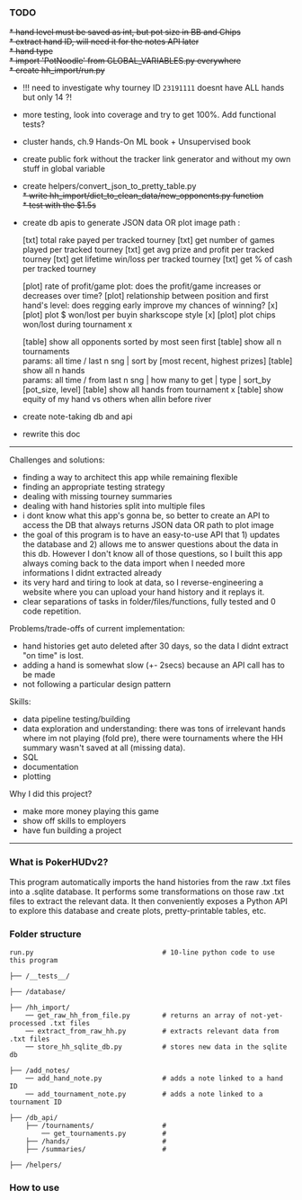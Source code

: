 ### TODO

~~* hand level must be saved as int, but pot size in BB and Chips~~  
~~* extract hand ID, will need it for the notes API later~~  
~~* hand type~~  
~~* import 'PotNoodle' from GLOBAL_VARIABLES.py everywhere~~  
~~* create hh_import/run.py~~

* !!! need to investigate why tourney ID `23191111` doesnt have ALL hands but only 14 ?! 

* more testing, look into coverage and try to get 100%. Add functional tests?

* cluster hands, ch.9 Hands-On ML book + Unsupervised book
* create public fork without the tracker link generator and without my own stuff in global variable
* create helpers/convert_json_to_pretty_table.py  
~~* write hh_import/dict_to_clean_data/new_opponents.py function~~  
~~* test with the $1.5s~~ 
* create db apis to generate JSON data OR plot image path :


    [txt] total rake payed per tracked tourney
    [txt] get number of games played per tracked tourney
    [txt] get avg prize and profit per tracked tourney
    [txt] get lifetime win/loss per tracked tourney
    [txt] get % of cash per tracked tourney
    
    [plot] rate of profit/game plot: does the profit/game increases or decreases over time?
    [plot] relationship between position and first hand's level: does regging early improve my chances of winning?
    [x] [plot] plot $ won/lost per buyin sharkscope style
    [x] [plot] plot chips won/lost during tournament x
    
    [table] show all opponents sorted by most seen first 
    [table] show all n tournaments   
    params: all time / last n sng | sort by [most recent, highest prizes]
    [table] show all n hands   
    params: all time / from last n sng | how many to get | type | sort_by [pot_size, level]
    [table] show all hands from tournament x 
    [table] show equity of my hand vs others when allin before river

* create note-taking db and api
* rewrite this doc
_______


Challenges and solutions:
* finding a way to architect this app while remaining flexible
* finding an appropriate testing strategy
* dealing with missing tourney summaries
* dealing with hand histories split into multiple files
* i dont know what this app's gonna be, so better to create an API to access the DB that always returns JSON data OR path to plot image
* the goal of this program is to have an easy-to-use API that 1) updates the database and 2) allows me to answer questions about the data in this db. However I don't know all of those questions, so I built this app always coming back to the data import when I needed more informations I didnt extracted already
* its very hard and tiring to look at data, so I reverse-engineering a website where you can upload your hand history and it replays it.
* clear separations of tasks in folder/files/functions, fully tested and 0 code repetition. 

Problems/trade-offs of current implementation:
* hand histories get auto deleted after 30 days, so the data I didnt extract "on time" is lost.
* adding a hand is somewhat slow (+- 2secs) because an API call has to be made
* not following a particular design pattern

Skills:
* data pipeline testing/building
* data exploration and understanding: there was tons of irrelevant hands where im not playing (fold pre), there were tournaments where the HH summary wasn't saved at all (missing data). 
* SQL
* documentation
* plotting

Why I did this project?
* make more money playing this game
* show off skills to employers
* have fun building a project 
_______

### What is PokerHUDv2?

This program automatically imports the hand histories from the raw .txt files into a .sqlite database. 
It performs some transformations on those raw .txt files to extract the relevant data. It then conveniently exposes a Python API to explore this database and create plots, pretty-printable tables, etc. 

### Folder structure


    run.py                                # 10-line python code to use this program
    
    ├── /__tests__/     
    
    ├── /database/     

    ├── /hh_import/                       
        ── get_raw_hh_from_file.py        # returns an array of not-yet-processed .txt files
        ── extract_from_raw_hh.py         # extracts relevant data from .txt files
        ── store_hh_sqlite_db.py          # stores new data in the sqlite db
        
    ├── /add_notes/                        
        ── add_hand_note.py               # adds a note linked to a hand ID
        ── add_tournament_note.py         # adds a note linked to a tournament ID
        
    ├── /db_api/                         
        ├── /tournaments/                 # 
            ── get_tournaments.py         # 
        ├── /hands/                       # 
        ├── /summaries/                   # 
        
    ├── /helpers/                         


### How to use

